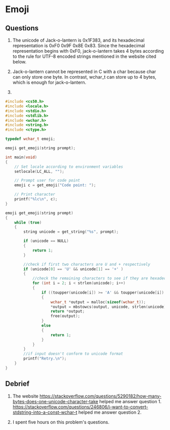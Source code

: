 # Emoji

## Questions

1. The unicode of Jack-o-lantern is 0x1F383, and its hexadecimal representation is 0xF0 0x9F 0x8E 0x83. Since the hexadecimal representation begins with 0xF0, jack-o-lantern takes 4 bytes according to the rule for UTF-8 encoded strings mentioned in the website cited below.

2. Jack-o-lantern cannot be represented in C with a char because char can only store one byte. In contrast, wchar_t can store up to 4 bytes, which is enough for jack-o-lantern.

3.

```c
#include <cs50.h>
#include <locale.h>
#include <stdio.h>
#include <stdlib.h>
#include <wchar.h>
#include <string.h>
#include <ctype.h>

typedef wchar_t emoji;

emoji get_emoji(string prompt);

int main(void)
{
    // Set locale according to environment variables
    setlocale(LC_ALL, "");

    // Prompt user for code point
    emoji c = get_emoji("Code point: ");

    // Print character
    printf("%lc\n", c);
}

emoji get_emoji(string prompt)
{
    while (true)
    {
        string unicode = get_string("%s", prompt);

        if (unicode == NULL)
        {
            return 1;
        }

        //check if first two characters are U and + respectively
        if (unicode[0] == 'U' && unicode[1] == '+' )
        {
            //check the remaining characters to see if they are hexadecimal representation
            for (int i = 2; i < strlen(unicode); i++)
            {
                if ((toupper(unicode[i]) >= 'A' && toupper(unicode[i]) <= 'F') || (isdigit(unicode[i]) != 0))
                {
                    wchar_t *output = malloc(sizeof(wchar_t));
                    *output = mbstowcs(output, unicode, strlen(unicode));
                    return *output;
                    free(output);
                }
                else
                {
                    return 1;
                }
            }
        }
        //if input doesn't conform to unicode format
        printf("Retry.\n");
    }
}
```

## Debrief

1. The website https://stackoverflow.com/questions/5290182/how-many-bytes-does-one-unicode-character-take helped me answer question 1. https://stackoverflow.com/questions/246806/i-want-to-convert-stdstring-into-a-const-wchar-t helped me answer question 2.

2. I spent five hours on this problem's questions.
